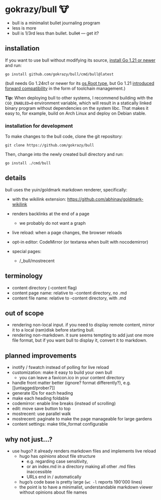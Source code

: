 # gokrazy/bull 🐮

* bull is a minimalist bullet journaling program
* less is more
* bull is 1/3rd less than bullet. bull~~et~~ — get it?

## installation

If you want to use bull without modifying its source, [install Go 1.21 or
newer](https://go.dev/dl) and run:

    go install github.com/gokrazy/bull/cmd/bull@latest

(bull needs Go 1.24rc1 or newer for its [os.Root
type](https://pkg.go.dev/os@go1.24rc1#Root), but Go 1.21 [introduced forward
compatibility](https://go.dev/blog/toolchain) in the form of toolchain
management.)

**Tip:** When deploying bull to other systems, I recommend building with the
`CGO_ENABLED=0` environment variable, which will result in a statically linked
binary program without dependencies on the system libc. That makes it easy to,
for example, build on Arch Linux and deploy on Debian stable.

### installation for development

To make changes to the bull code, clone the git repository:

    git clone https://github.com/gokrazy/bull

Then, change into the newly created bull directory and run:

    go install ./cmd/bull

## details

bull uses the yuin/goldmark markdown renderer, specifically:
* with the wikilink extension: https://github.com/abhinav/goldmark-wikilink

* renders backlinks at the end of a page
  * we probably do not want a graph

* live reload: when a page changes, the browser reloads

* opt-in editor: CodeMirror (or textarea when built with nocodemirror)

* special pages:
  * /_bull/mostrecent

## terminology

* content directory (-content flag)
* content page name: relative to -content directory, no .md
* content file name: relative to -content directory, with .md

## out of scope

* rendering non-local input. if you need to display remote content, mirror it to
  a local (ram)disk before starting bull.
* rendering non-markdown. it sure seems tempting to add just one more file
  format, but if you want bull to display it, convert it to markdown.

## planned improvements

* inotify / fswatch instead of polling for live reload
* customization: make it easy to build your own bull
  * you can leave a favicon.ico in your content directory
* handle front matter better (ignore? format differently?), e.g. [[untagged/prober7]]
* generate IDs for each heading
* make each heading foldable
* codemirror: enable line breaks (instead of scrolling)
* edit: move save button to top
* mostrecent: use parallel walk
* mostrecent: paginate to make the page manageable for large gardens
* content settings: make title_format configurable

## why not just…?

* use hugo? it already renders markdown files and implements live reload
  * hugo has *opinions* about file structure
    * e.g. regarding case sensitivity, 
	* or an index.md in a directory making all other .md files inaccessible
	* URLs end in / automatically
  * hugo’s code base is pretty large (`wc -l` reports 190'000 lines)
  * the point is to have a minimalist, understandable markdown viewer without
    opinions about file names
